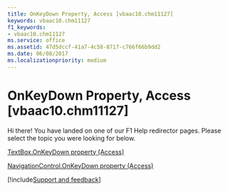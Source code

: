 ```yaml
---
title: OnKeyDown Property, Access [vbaac10.chm11127]
keywords: vbaac10.chm11127
f1_keywords:
- vbaac10.chm11127
ms.service: office
ms.assetid: 47d5dccf-41a7-4c58-8717-c766f66b9dd2
ms.date: 06/08/2017
ms.localizationpriority: medium
---
```



# OnKeyDown Property, Access [vbaac10.chm11127]

Hi there! You have landed on one of our F1 Help redirector pages. Please select the topic you were looking for below.

[TextBox.OnKeyDown property (Access)](https://msdn.microsoft.com/library/472e4b96-a6b1-6473-ed56-64af3522281f%28Office.15%29.aspx)

[NavigationControl.OnKeyDown property (Access)](https://msdn.microsoft.com/library/8de375d7-da00-318a-2a1a-7d2fb26bd11d%28Office.15%29.aspx)

[!include[Support and feedback](~/includes/feedback-boilerplate.md)]